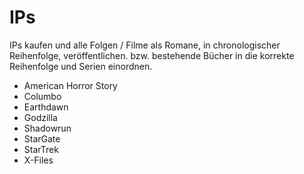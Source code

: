 # IPs


IPs kaufen und alle Folgen / Filme als Romane, in chronologischer Reihenfolge, veröffentlichen. bzw. bestehende Bücher in die korrekte Reihenfolge und Serien einordnen.

* American Horror Story
* Columbo
* Earthdawn
* Godzilla
* Shadowrun
* StarGate
* StarTrek
* X-Files
